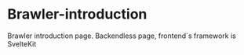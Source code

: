 # Brawler-introduction
Brawler introduction page. Backendless page, frontend`s framework is SvelteKit
